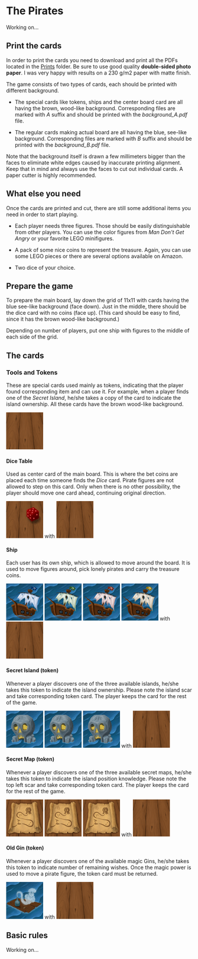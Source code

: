 # The Pirates

Working on...


## Print the cards

In order to print the cards you need to download and print all the PDFs located in the [Prints](https://github.com/xxao/Pirates/tree/master/Prints) folder. Be sure to use good quality **double-sided photo paper**. I was very happy with results on a 230 g/m2 paper with matte finish.

The game consists of two types of cards, each should be printed with different background.

- The special cards like tokens, ships and the center board card are all having the brown, wood-like background. Corresponding files are marked with _A_ suffix and should be printed with the _background_A.pdf_ file.

- The regular cards making actual board are all having the blue, see-like background. Corresponding files are marked with _B_ suffix and should be printed with the _background_B.pdf_ file.

Note that the background itself is drawn a few millimeters bigger than the faces to eliminate white edges caused by inaccurate printing alignment. Keep that in mind and always use the faces to cut out individual cards. A paper cutter is highly recommended.


## What else you need

Once the cards are printed and cut, there are still some additional items you need in order to start playing.

- Each player needs three figures. Those should be easily distinguishable from other players. You can use the color figures from _Man Don't Get Angry_ or your favorite LEGO minifigures.

- A pack of some nice coins to represent the treasure. Again, you can use some LEGO pieces or there are several options available on Amazon.

- Two dice of your choice.


## Prepare the game

To prepare the main board, lay down the grid of 11x11 with cards having the blue see-like background (face down). Just in the middle, there should be the dice card with no coins (face up). (This card should be easy to find, since it has the brown wood-like background.) 

Depending on number of players, put one ship with figures to the middle of each side of the grid.

## The cards

### Tools and Tokens
 These are special cards used mainly as tokens, indicating that the player found corresponding item and can use it. For example, when a player finds one of the _Secret Island_, he/she takes a copy of the card to indicate the island ownership. All these cards have the brown wood-like background.

![Background][bgr_table]

#### Dice Table
Used as center card of the main board. This is where the bet coins are placed each time someone finds the _Dice_ card. Pirate figures are not allowed to step on this card. Only when there is no other possibility, the player should move one card ahead, continuing original direction. 

![Dice Table][dice_table]
with ![Background][bgr_table]

#### Ship
Each user has its own ship, which is allowed to move around the board. It is used to move figures around, pick lonely pirates and carry the treasure coins.

![Blue Ship][ship_blue]
![Green Ship][ship_green]
![Red Ship][ship_red]
![Yellow Ship][ship_yellow]
with ![Background][bgr_table]

#### Secret Island (token)
Whenever a player discovers one of the three available islands, he/she takes this token to indicate the island ownership. Please note the island scar and take corresponding token card. The player keeps the card for the rest of the game.

![Secret Island I][secret_island_i] 
![Secret Island II][secret_island_ii]
![Secret Island III][secret_island_iii]
with ![Background][bgr_table]

#### Secret Map (token)
Whenever a player discovers one of the three available secret maps, he/she takes this token to indicate the island position knowledge. Please note the top left scar and take corresponding token card. The player keeps the card for the rest of the game.

![Secret Map I][secret_map_i] 
![Secret Map II][secret_map_ii]
![Secret Map III][secret_map_iii]
with ![Background][bgr_table]

#### Old Gin (token)
Whenever a player discovers one of the available magic Gins, he/she takes this token to indicate number of remaining wishes. Once the magic power is used to move a pirate figure, the token card must be returned.

![Old Gin][old_gin]
with ![Background][bgr_table]

## Basic rules

Working on...

[bgr_sea]: https://raw.githubusercontent.com/xxao/pirates/master/Images/Back.png "Dice Table"
[bgr_table]: https://raw.githubusercontent.com/xxao/pirates/master/Images/Table.png "Dice Table"

[dice_table]: https://raw.githubusercontent.com/xxao/pirates/master/Images/Dice_Table.png "Dice Table"
[ship_blue]: https://raw.githubusercontent.com/xxao/pirates/master/Images/Ship_Blue.png "Blue Ship"
[ship_green]: https://raw.githubusercontent.com/xxao/pirates/master/Images/Ship_Green.png "Green Ship"
[ship_red]: https://raw.githubusercontent.com/xxao/pirates/master/Images/Ship_Red.png "Red Ship"
[ship_yellow]: https://raw.githubusercontent.com/xxao/pirates/master/Images/Ship_Yellow.png "Yellow Ship"
[secret_island_i]: https://raw.githubusercontent.com/xxao/pirates/master/Images/Secret_Island_I.png "Secret Island I"
[secret_island_ii]: https://raw.githubusercontent.com/xxao/pirates/master/Images/Secret_Island_II.png "Secret Island II"
[secret_island_iii]: https://raw.githubusercontent.com/xxao/pirates/master/Images/Secret_Island_III.png "Secret Island III"
[secret_map_i]: https://raw.githubusercontent.com/xxao/pirates/master/Images/Island_Map_I.png "Secret Map I"
[secret_map_ii]: https://raw.githubusercontent.com/xxao/pirates/master/Images/Island_Map_III.png "Secret Map II"
[secret_map_iii]: https://raw.githubusercontent.com/xxao/pirates/master/Images/Island_Map_III.png "Secret Map III"
[old_gin]: https://raw.githubusercontent.com/xxao/pirates/master/Images/Gin.png "Old Gin"
